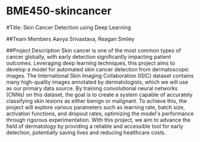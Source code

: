 # BME450-skincancer

#Title:
Skin Cancer Detection using Deep Learning

##Team Members
Aavya Srivastava, Reagan Smiley

##Project Description
Skin cancer is one of the most common types of cancer globally, with early detection significantly impacting patient outcomes. Leveraging deep learning techniques, this project aims to develop a model for automated skin cancer detection from dermatoscopic images. The International Skin Imaging Collaboration (ISIC) dataset contains many high-quality images annotated by dermatologists, which we will use as our primary data source. By training convolutional neural networks (CNNs) on this dataset, the goal is to create a system capable of accurately classifying skin lesions as either benign or malignant. To achieve this, the project will explore various parameters such as learning rate, batch size, activation functions, and dropout rates, optimizing the model's performance through rigorous experimentation. With this project, we aim to advance the field of dermatology by providing a reliable and accessible tool for early detection, potentially saving lives and reducing healthcare costs.
